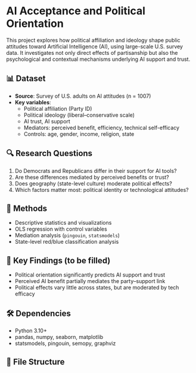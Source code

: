 # AI Acceptance and Political Orientation

This project explores how political affiliation and ideology shape public attitudes toward Artificial Intelligence (AI), using large-scale U.S. survey data. It investigates not only direct effects of partisanship but also the psychological and contextual mechanisms underlying AI support and trust.

## 📊 Dataset

- **Source**: Survey of U.S. adults on AI attitudes (n = 1007)
- **Key variables**:
  - Political affiliation (Party ID)
  - Political ideology (liberal–conservative scale)
  - AI trust, AI support
  - Mediators: perceived benefit, efficiency, technical self-efficacy
  - Controls: age, gender, income, religion, state

## 🔍 Research Questions

1. Do Democrats and Republicans differ in their support for AI tools?
2. Are these differences mediated by perceived benefits or trust?
3. Does geography (state-level culture) moderate political effects?
4. Which factors matter most: political identity or technological attitudes?

## 🧪 Methods

- Descriptive statistics and visualizations
- OLS regression with control variables
- Mediation analysis (`pingouin`, `statsmodels`)
- State-level red/blue classification analysis

## 🧠 Key Findings (to be filled)

- Political orientation significantly predicts AI support and trust
- Perceived AI benefit partially mediates the party–support link
- Political effects vary little across states, but are moderated by tech efficacy

## 🛠️ Dependencies

- Python 3.10+
- pandas, numpy, seaborn, matplotlib
- statsmodels, pingouin, semopy, graphviz

## 📁 File Structure